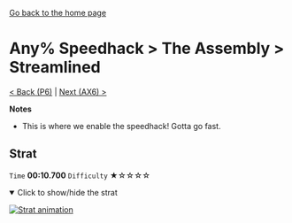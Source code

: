 [Go back to the home page](https://github.com/Doublevil/scbspeedrun)

# Any% Speedhack > The Assembly > Streamlined

[< Back (P6)](https://github.com/Doublevil/scbspeedrun/blob/main/levels/any_sh/P/P6.md) | [Next (AX6) >](https://github.com/Doublevil/scbspeedrun/blob/main/levels/any_sh/A/AX6.md)

**Notes**
- This is where we enable the speedhack! Gotta go fast.

## Strat

`Time` **00:10.700** `Difficulty` ★☆☆☆☆
<details open>
  <summary>Click to show/hide the strat</summary>

  [![Strat animation](https://github.com/Doublevil/scbspeedrun/blob/main/media/levels/P/Streamlined_Strat.webp)](https://github.com/Doublevil/scbspeedrun/blob/main/media/levels/P/Streamlined_Strat.mp4?raw=true)
</details>
